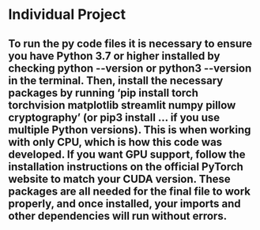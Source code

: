 # Individual Project
## To run the py code files it is necessary to ensure you have Python 3.7 or higher installed by checking python --version or python3 --version in the terminal. Then, install the necessary packages by running ‘pip install torch torchvision matplotlib streamlit numpy pillow cryptography’ (or pip3 install ... if you use multiple Python versions). This is when working with only CPU, which is how this code was developed. If you want GPU support, follow the installation instructions on the official PyTorch website to match your CUDA version. These packages are all needed for the final file to work properly, and once installed, your imports and other dependencies will run without errors.
